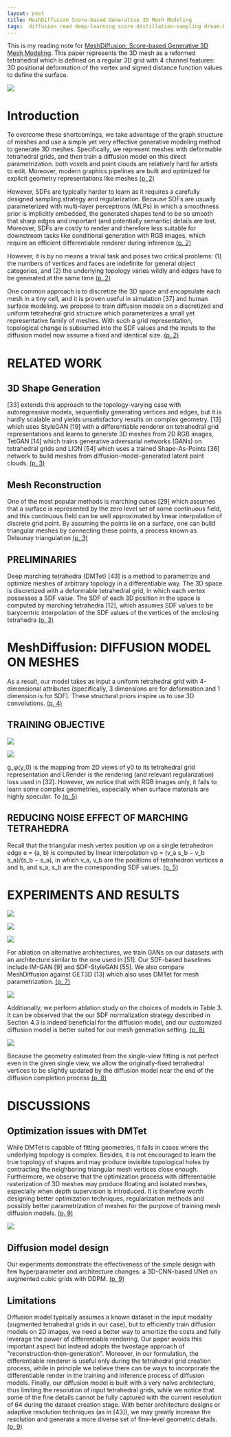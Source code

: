 ```yaml
---
layout: post
title: MeshDiffusion Score-based Generative 3D Mesh Modeling
tags:  diffusion read deep-learning score-distillation-sampling dream-booth mesh tetrahedral sdf signed-distance-function gan style-gan tet-gan marching-cube dmtet
---
```


This is my reading note for [MeshDiffusion: Score-based Generative 3D Mesh Modeling](http://arxiv.org/abs/2303.08133). This paper represents the 3D mesh as a reformed tetrahedral which is defined on a regular 3D grid with 4 channel features: 3D positional deformation of the vertex and signed distance function values to define the surface.

![](https://raw.githubusercontent.com/zhangtemplar/zhangtemplar.github.io/master/uPic/liuMeshDiffusionScorebasedGenerative2023-4-x103-y593.png) 

# Introduction
To overcome these shortcomings, we take advantage of the graph structure of meshes and use a simple yet very effective generative modeling method to generate 3D meshes. Specifically, we represent meshes with deformable tetrahedral grids, and then train a diffusion model on this direct parametrization. both voxels and point clouds are relatively hard for artists to edit. Moreover, modern graphics pipelines are built and optimized for explicit geometry representations like meshes [(p. 2)](zotero://open-pdf/library/items/4FB6MKXS?page=2&annotation=N7QM3H96)

However, SDFs are typically harder to learn as it requires a carefully designed sampling strategy and regularization. Because SDFs are usually parameterized with multi-layer perceptrons (MLPs) in which a smoothness prior is implicitly embedded, the generated shapes tend to be so smooth that sharp edges and important (and potentially semantic) details are lost. Moreover, SDFs are costly to render and therefore less suitable for downstream tasks like conditional generation with RGB images, which require an efficient differentiable renderer during inference [(p. 2)](zotero://open-pdf/library/items/4FB6MKXS?page=2&annotation=HYZXE4WA)

However, it is by no means a trivial task and poses two critical problems: (1) the numbers of vertices and faces are indefinite for general object categories, and (2) the underlying topology varies wildly and edges have to be generated at the same time [(p. 2)](zotero://open-pdf/library/items/4FB6MKXS?page=2&annotation=6KX2UQUW)

One common approach is to discretize the 3D space and encapsulate each mesh in a tiny cell, and it is proven useful in simulation [37] and human surface modeling. we propose to train diffusion models on a discretized and uniform tetrahedral grid structure which parameterizes a small yet representative family of meshes. With such a grid representation, topological change is subsumed into the SDF values and the inputs to the diffusion model now assume a fixed and identical size. [(p. 2)](zotero://open-pdf/library/items/4FB6MKXS?page=2&annotation=SYKB43KX)

# RELATED WORK
## 3D Shape Generation
[33] extends this approach to the topology-varying case with autoregressive models, sequentially generating vertices and edges, but it is hardly scalable and yields unsatisfactory results on complex geometry. [13] which uses StyleGAN [19] with a differentiable renderer on tetrahedral grid representations and learns to generate 3D meshes from 2D RGB images, TetGAN [14] which trains generative adversarial networks (GANs) on tetrahedral grids and LION [54] which uses a trained Shape-As-Points [36] network to build meshes from diffusion-model-generated latent point clouds. [(p. 3)](zotero://open-pdf/library/items/4FB6MKXS?page=3&annotation=TEADFBLP)

## Mesh Reconstruction
One of the most popular methods is marching cubes [29] which assumes that a surface is represented by the zero level set of some continuous field, and this continuous field can be well approximated by linear interpolation of discrete grid point. By assuming the points lie on a surface, one can build triangular meshes by connecting these points, a process known as Delaunay triangulation [(p. 3)](zotero://open-pdf/library/items/4FB6MKXS?page=3&annotation=W5483ITV)

## PRELIMINARIES
Deep marching tetrahedra (DMTet) [43] is a method to parametrize and optimize meshes of arbitrary topology in a differentiable way. The 3D space is discretized with a deformable tetrahedral grid, in which each vertex possesses a SDF value. The SDF of each 3D position in the space is computed by marching tetrahedra [12], which assumes SDF values to be barycentric interpolation of the SDF values of the vertices of the enclosing tetrahedra [(p. 3)](zotero://open-pdf/library/items/4FB6MKXS?page=3&annotation=JZV8LNVG)

# MeshDiffusion: DIFFUSION MODEL ON MESHES
As a result, our model takes as input a uniform tetrahedral grid with 4-dimensional attributes (specifically, 3 dimensions are for deformation and 1 dimension is for SDF). These structural priors inspire us to use 3D convolutions. [(p. 4)](zotero://open-pdf/library/items/4FB6MKXS?page=4&annotation=YQ2PKEXU)

## TRAINING OBJECTIVE
![](https://raw.githubusercontent.com/zhangtemplar/zhangtemplar.github.io/master/uPic/liuMeshDiffusionScorebasedGenerative2023-4-x177-y87.png) 

![](https://raw.githubusercontent.com/zhangtemplar/zhangtemplar.github.io/master/uPic/liuMeshDiffusionScorebasedGenerative2023-5-x101-y542.png) 

g_φ(y_0) is the mapping from 2D views of y0 to its tetrahedral grid representation and LRender is the rendering (and relevant regularization) loss used in [32]. However, we notice that with RGB images only, it fails to learn some complex geometries, especially when surface materials are highly specular. To [(p. 5)](zotero://open-pdf/library/items/4FB6MKXS?page=5&annotation=SKBX74VL)

## REDUCING NOISE EFFECT OF MARCHING TETRAHEDRA
Recall that the triangular mesh vertex position vp on a single tetrahedron edge e = (a, b) is computed by linear interpolation vp = (v_a s_b − v_b s_a)/(s_b − s_a), in which v_a, v_b are the positions of tetrahedron vertices a and b, and s_a, s_b are the corresponding SDF values. [(p. 5)](zotero://open-pdf/library/items/4FB6MKXS?page=5&annotation=QVA84TBI)

# EXPERIMENTS AND RESULTS
![](https://raw.githubusercontent.com/zhangtemplar/zhangtemplar.github.io/master/uPic/liuMeshDiffusionScorebasedGenerative2023-6-x101-y502.png) 

![](https://raw.githubusercontent.com/zhangtemplar/zhangtemplar.github.io/master/uPic/liuMeshDiffusionScorebasedGenerative2023-6-x379-y294.png) 

![](https://raw.githubusercontent.com/zhangtemplar/zhangtemplar.github.io/master/uPic/liuMeshDiffusionScorebasedGenerative2023-7-x103-y498.png) 

For ablation on alternative architectures, we train GANs on our datasets with an architecture similar to the one used in [51]. Our SDF-based baselines include IM-GAN [9] and SDF-StyleGAN [55]. We also compare MeshDiffusion against GET3D [13] which also uses DMTet for mesh parametrization. [(p. 7)](zotero://open-pdf/library/items/4FB6MKXS?page=7&annotation=JLUJA4V9)

![](https://raw.githubusercontent.com/zhangtemplar/zhangtemplar.github.io/master/uPic/liuMeshDiffusionScorebasedGenerative2023-8-x105-y623.png) 

Additionally, we perform ablation study on the choices of models in Table 3. It can be observed that the our SDF normalization strategy described in Section 4.3 is indeed beneficial for the diffusion model, and our customized diffusion model is better suited for our mesh generation setting. [(p. 8)](zotero://open-pdf/library/items/4FB6MKXS?page=8&annotation=N553U4Z6)

![](https://raw.githubusercontent.com/zhangtemplar/zhangtemplar.github.io/master/uPic/liuMeshDiffusionScorebasedGenerative2023-8-x278-y293.png) 

Because the geometry estimated from the single-view fitting is not perfect even in the given single view, we allow the originally-fixed tetrahedral vertices to be slightly updated by the diffusion model near the end of the diffusion completion process [(p. 8)](zotero://open-pdf/library/items/4FB6MKXS?page=8&annotation=CM2SB2KT)

# DISCUSSIONS
## Optimization issues with DMTet
While DMTet is capable of fitting geometries, it fails in cases where the underlying topology is complex. Besides, it is not encouraged to learn the true topology of shapes and may produce invisible topological holes by contracting the neighboring triangular mesh vertices close enough. Furthermore, we observe that the optimization process with differentiable rasterization of 3D meshes may produce floating and isolated meshes, especially when depth supervision is introduced. It is therefore worth designing better optimization techniques, regularization methods and possibly better parametrization of meshes for the purpose of training mesh diffusion models. [(p. 9)](zotero://open-pdf/library/items/4FB6MKXS?page=9&annotation=T5VRPNXN)

![](https://raw.githubusercontent.com/zhangtemplar/zhangtemplar.github.io/master/uPic/liuMeshDiffusionScorebasedGenerative2023-9-x283-y295.png) 

## Diffusion model design
Our experiments demonstrate the effectiveness of the simple design with few hyperparameter and architecture changes: a 3D-CNN-based UNet on augmented cubic grids with DDPM. [(p. 9)](zotero://open-pdf/library/items/4FB6MKXS?page=9&annotation=8WDFK3E7)

## Limitations
Diffusion model typically assumes a known dataset in the input modality (augmented tetrahedral grids in our case), but to efficiently train diffusion models on 2D images, we need a better way to amortize the costs and fully leverage the power of differentiable rendering. Our paper avoids this important aspect but instead adopts the twostage approach of "reconstruction-then-generation". Moreover, in our formulation, the differentiable renderer is useful only during the tetrahedral grid creation process, while in principle we believe there can be ways to incorporate the differentiable render in the training and inference process of diffusion models. Finally, our diffusion model is built with a very naïve architecture, thus limiting the resolution of input tetrahedral grids, while we notice that some of the fine details cannot be fully captured with the current resolution of 64 during the dataset creation stage. With better architecture designs or adaptive resolution techniques (as in [43]), we may greatly increase the resolution and generate a more diverse set of fine-level geometric details. [(p. 9)](zotero://open-pdf/library/items/4FB6MKXS?page=9&annotation=XHZG7LI7)
